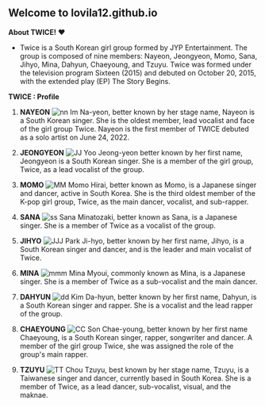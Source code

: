 ## Welcome to  lovila12.github.io

**About TWICE!** :heart:
- Twice is a South Korean girl group formed by JYP Entertainment. The group is composed of nine members: Nayeon, Jeongyeon, Momo, Sana, Jihyo, Mina, Dahyun, Chaeyoung, and Tzuyu. Twice was formed under the television program Sixteen (2015) and debuted on October 20, 2015, with the extended play (EP) The Story Begins.

**TWICE : Profile**
1. **NAYEON**
![nn](https://user-images.githubusercontent.com/118236468/202340227-a775a6a7-91c0-4413-8ee9-583908954eb4.jpg)
Im Na-yeon, better known by her stage name, Nayeon is a South Korean singer. She is the oldest member, lead vocalist and face of the girl group Twice. Nayeon is the first member of TWICE debuted as a solo artist on June 24, 2022.

2. **JEONGYEON**
![JJ](https://user-images.githubusercontent.com/118236468/202340654-52128ed6-db0a-4e70-8658-c9ed4bf7ed75.jpg)
Yoo Jeong-yeon better known by her first name, Jeongyeon is a South Korean singer. She is a member of the girl group, Twice, as a lead vocalist of the group.

3. **MOMO**
![MM](https://user-images.githubusercontent.com/118236468/202340969-df7963a9-0bff-4c79-900d-c1d11da4b5d0.jpg)
Momo Hirai, better known as Momo, is a Japanese singer and dancer, active in South Korea. She is the third oldest member of the K-pop girl group, Twice, as the main dancer, vocalist, and sub-rapper.

4. **SANA**
![ss](https://user-images.githubusercontent.com/118236468/202341225-b4823c4c-4005-4c12-be17-aea50c7b95ab.jpg)
Sana Minatozaki, better known as Sana, is a Japanese singer. She is a member of Twice as a vocalist of the group.

5. **JIHYO**
![JJJ](https://user-images.githubusercontent.com/118236468/202341378-791950ac-4d96-4a7d-8cd2-30b02836d28a.jpg)
Park Ji-hyo, better known by her first name, Jihyo, is a South Korean singer and dancer, and is the leader and main vocalist of Twice.

6. **MINA**
![mmm](https://user-images.githubusercontent.com/118236468/202341682-1951dc1f-8518-43c9-a9e6-1c85a7b77bb5.jpg)
Mina Myoui, commonly known as Mina, is a Japanese singer. She is a member of Twice as a sub-vocalist and the main dancer.

7. **DAHYUN**
![dd](https://user-images.githubusercontent.com/118236468/202342001-93187c1d-8ad3-4b0c-b88a-2b33c2cb70b0.jpg)
Kim Da-hyun, better known by her first name, Dahyun, is a South Korean singer and rapper. She is a vocalist and the lead rapper of the group.

8. **CHAEYOUNG**
![CC](https://user-images.githubusercontent.com/118236468/202342225-44552a73-fb2f-496f-bec3-e38d79d7d69b.jpg)
Son Chae-young, better known by her first name Chaeyoung, is a South Korean singer, rapper, songwriter and dancer. A member of the girl group Twice, she was assigned the role of the group's main rapper.

9. **TZUYU**
![TT](https://user-images.githubusercontent.com/118236468/202342453-9d571122-1dc7-4b60-b9ed-b5c010ce57ea.jpg)
Chou Tzuyu, best known by her stage name, Tzuyu, is a Taiwanese singer and dancer, currently based in South Korea. She is a member of Twice, as a lead dancer, sub-vocalist, visual, and the maknae.
